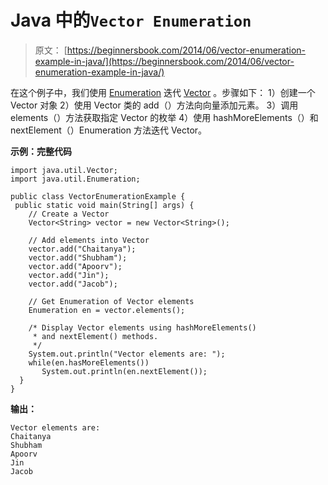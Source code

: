 # Java 中的`Vector Enumeration`

> 原文： [https://beginnersbook.com/2014/06/vector-enumeration-example-in-java/](https://beginnersbook.com/2014/06/vector-enumeration-example-in-java/)

在这个例子中，我们使用 [Enumeration](https://docs.oracle.com/javase/7/docs/api/java/util/Enumeration.html) 迭代 [Vector](https://beginnersbook.com/2013/12/vector-in-java/ "Vector in Java") 。步骤如下：
1）创建一个 Vector 对象
2）使用 Vector 类的 add（）方法向向量添加元素。
3）调用 elements（）方法获取指定 Vector 的枚举
4）使用 hashMoreElements（）和 nextElement（）Enumeration 方法迭代 Vector。

**示例：完整代码**

```
import java.util.Vector;
import java.util.Enumeration;

public class VectorEnumerationExample {
 public static void main(String[] args) {
    // Create a Vector 
    Vector<String> vector = new Vector<String>();

    // Add elements into Vector
    vector.add("Chaitanya");
    vector.add("Shubham");
    vector.add("Apoorv");
    vector.add("Jin");
    vector.add("Jacob");

    // Get Enumeration of Vector elements 
    Enumeration en = vector.elements();

    /* Display Vector elements using hashMoreElements()
     * and nextElement() methods. 
     */
    System.out.println("Vector elements are: ");
    while(en.hasMoreElements())
       System.out.println(en.nextElement());
  }
}
```

**输出：**

```
Vector elements are: 
Chaitanya
Shubham
Apoorv
Jin
Jacob
```